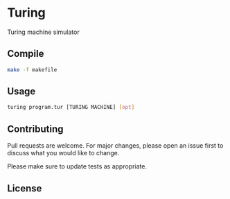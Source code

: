 # Turing
Turing machine simulator
## Compile
```bash
make -f makefile
```
## Usage
```bash
turing program.tur [TURING MACHINE] [opt]
```
## Contributing
Pull requests are welcome. For major changes, please open an issue first to discuss what you would like to change.

Please make sure to update tests as appropriate.

## License
